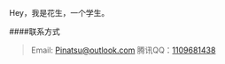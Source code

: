Hey，我是花生，一个学生。

####联系方式
>Email: [Pinatsu@outlook.com](mailto:xxxxx@qq.com)
>腾讯QQ：[1109681438](tencent://message/?uin=1109681438&)
